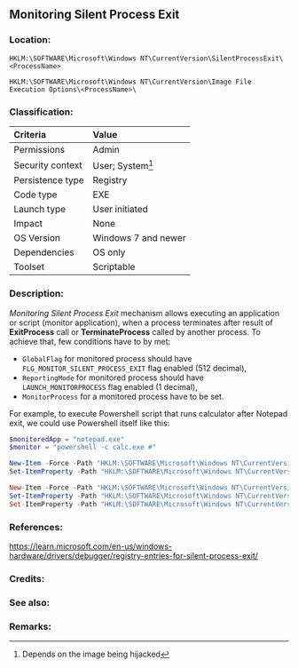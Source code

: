 ## Monitoring Silent Process Exit

<!-- separate sections by two empty lines -->
<!-- do not remove empty sections  -->


### Location: <!-- where to find it -->
`HKLM:\SOFTWARE\Microsoft\Windows NT\CurrentVersion\SilentProcessExit\<ProcessName>`

`HKLM:\SOFTWARE\Microsoft\Windows NT\CurrentVersion\Image File Execution Options\<ProcessName>\`


### Classification: <!-- see "how it works" document. Empty lime must go next. -->

|Criteria|Value|
|:---|:---|
|Permissions|Admin|
|Security context| User; System[^1] |
|Persistence type| Registry |
|Code type|EXE|
|Launch type|User initiated|
|Impact|None|
|OS Version|Windows 7 and newer|
|Dependencies|OS only|
|Toolset|Scriptable|


### Description:
*Monitoring Silent Process Exit* mechanism allows executing an application or script (monitor application), when a process terminates after result of **ExitProcess** call or **TerminateProcess** called by another process. 
To achieve that, few conditions have to by met:
- `GlobalFlag` for monitored process should have `FLG_MONITOR_SILENT_PROCESS_EXIT` flag enabled (512 decimal),
- `ReportingMode` for monitored process should have `LAUNCH_MONITORPROCESS` flag enabled (1 decimal),
- `MonitorProcess` for a monitored process have to be set.

For example, to execute Powershell script that runs calculator after Notepad exit, we could use Powershell itself like this:
```powershell
$monitoredApp = "notepad.exe"
$monitor = "powershell -c calc.exe #"

New-Item -Force -Path "HKLM:\SOFTWARE\Microsoft\Windows NT\CurrentVersion\Image File Execution Options\$monitoredApp" | Out-Null
Set-ItemProperty -Path "HKLM:\SOFTWARE\Microsoft\Windows NT\CurrentVersion\Image File Execution Options\$monitoredApp" -Name GlobalFlag -Value 512

New-Item -Force -Path "HKLM:\SOFTWARE\Microsoft\Windows NT\CurrentVersion\SilentProcessExit\$monitoredApp" | Out-Null
Set-ItemProperty -Path "HKLM:\SOFTWARE\Microsoft\Windows NT\CurrentVersion\SilentProcessExit\$monitoredApp" -Name ReportingMode -Value 1
Set-ItemProperty -Path "HKLM:\SOFTWARE\Microsoft\Windows NT\CurrentVersion\SilentProcessExit\$monitoredApp" -Name MonitorProcess -Value $monitor
```

### References: <!-- use <...> or [abc](https://...) syntax. Prepend with "- " when more than one -->
<https://learn.microsoft.com/en-us/windows-hardware/drivers/debugger/registry-entries-for-silent-process-exit/>


### Credits: <!-- use [abc](https://...) syntax. Prepend with "- " when more than one. -->


### See also: <!-- if refering to the same repo, use [Name](file.md) syntax. -->
<!-- prepend with "- " if more than one -->


### Remarks: <!-- see the usage in the "classification" section. Use only 1:1 references i.e. not refering to the same footnote from two different places -->
[^1]: Depends on the image being hijacked
